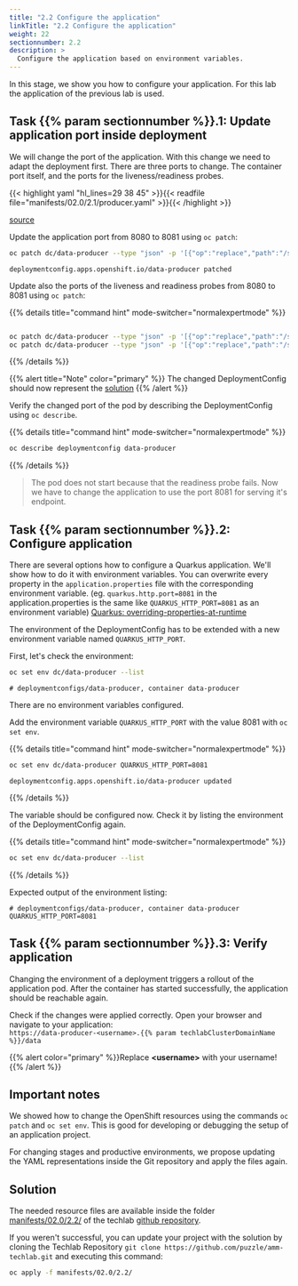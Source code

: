```yaml
---
title: "2.2 Configure the application"
linkTitle: "2.2 Configure the application"
weight: 22
sectionnumber: 2.2
description: >
  Configure the application based on environment variables.
---
```


In this stage, we show you how to configure your application.
For this lab the application of the previous lab is used.


## Task {{% param sectionnumber %}}.1: Update application port inside deployment

We will change the port of the application. With this change we need to adapt the deployment first. There are three ports to change. The container port itself, and the ports for the liveness/readiness probes.

{{< highlight yaml "hl_lines=29 38 45" >}}{{< readfile file="manifests/02.0/2.1/producer.yaml" >}}{{< /highlight >}}

[source](https://raw.githubusercontent.com/puzzle/amm-techlab/master/manifests/02.0/2.1/producer.yaml)

Update the application port from 8080 to 8081 using `oc patch`:

```BASH
oc patch dc/data-producer --type "json" -p '[{"op":"replace","path":"/spec/template/spec/containers/0/ports/0/containerPort","value":8081}]'
```

```
deploymentconfig.apps.openshift.io/data-producer patched
```

Update also the ports of the liveness and readiness probes from 8080 to 8081 using `oc patch`:

{{% details title="command hint" mode-switcher="normalexpertmode" %}}

```BASH

oc patch dc/data-producer --type "json" -p '[{"op":"replace","path":"/spec/template/spec/containers/0/livenessProbe/httpGet/port","value":8081}]'
oc patch dc/data-producer --type "json" -p '[{"op":"replace","path":"/spec/template/spec/containers/0/readinessProbe/httpGet/port","value":8081}]'

```

{{% /details %}}

{{% alert title="Note" color="primary" %}} The changed DeploymentConfig should now represent the [solution](https://raw.githubusercontent.com/puzzle/amm-techlab/master/manifests/02.0/2.2/producer.yaml) {{% /alert %}}

Verify the changed port of the pod by describing the DeploymentConfig using `oc describe`.

{{% details title="command hint" mode-switcher="normalexpertmode" %}}

```BASH
oc describe deploymentconfig data-producer
```

{{% /details %}}

> The pod does not start because that the readiness probe fails. Now we have to change the application to use the port 8081 for serving it's endpoint.


## Task {{% param sectionnumber %}}.2: Configure application

There are several options how to configure a Quarkus application. We'll show how to do it with environment variables. You can overwrite every property in the `application.properties` file with the corresponding environment variable. (eg. `quarkus.http.port=8081` in the application.properties is the same like `QUARKUS_HTTP_PORT=8081` as an environment variable) [Quarkus: overriding-properties-at-runtime](https://quarkus.io/guides/config#overriding-properties-at-runtime)

The environment of the DeploymentConfig has to be extended with a new environment variable named `QUARKUS_HTTP_PORT`.

First, let's check the environment:

```BASH
oc set env dc/data-producer --list
```

```
# deploymentconfigs/data-producer, container data-producer
```

There are no environment variables configured.

Add the environment variable `QUARKUS_HTTP_PORT` with the value 8081 with `oc set env`.

{{% details title="command hint" mode-switcher="normalexpertmode" %}}

```BASH
oc set env dc/data-producer QUARKUS_HTTP_PORT=8081
```

```
deploymentconfig.apps.openshift.io/data-producer updated
```

{{% /details %}}

The variable should be configured now. Check it by listing the environment of the DeploymentConfig again.

{{% details title="command hint" mode-switcher="normalexpertmode" %}}

```BASH
oc set env dc/data-producer --list
```

{{% /details %}}

Expected output of the environment listing:

```
# deploymentconfigs/data-producer, container data-producer
QUARKUS_HTTP_PORT=8081
```


## Task {{% param sectionnumber %}}.3: Verify application

Changing the environment of a deployment triggers a rollout of the application pod.
After the container has started successfully, the application should be reachable again.

Check if the changes were applied correctly. Open your browser and navigate to your application:  
`https://data-producer-<username>.{{% param techlabClusterDomainName %}}/data`

{{% alert  color="primary" %}}Replace **\<username>** with your username!{{% /alert %}}


## Important notes

We showed how to change the OpenShift resources using the commands `oc patch` and `oc set env`.
This is good for developing or debugging the setup of an application project.

For changing stages and productive environments, we propose updating the YAML representations inside the Git repository and apply the files again.


## Solution

The needed resource files are available inside the folder [manifests/02.0/2.2/](https://github.com/puzzle/amm-techlab/tree/master/manifests/02.0/2.2/) of the techlab [github repository](https://github.com/puzzle/amm-techlab).

If you weren't successful, you can update your project with the solution by cloning the Techlab Repository `git clone https://github.com/puzzle/amm-techlab.git` and executing this command:

```BASH
oc apply -f manifests/02.0/2.2/
```
